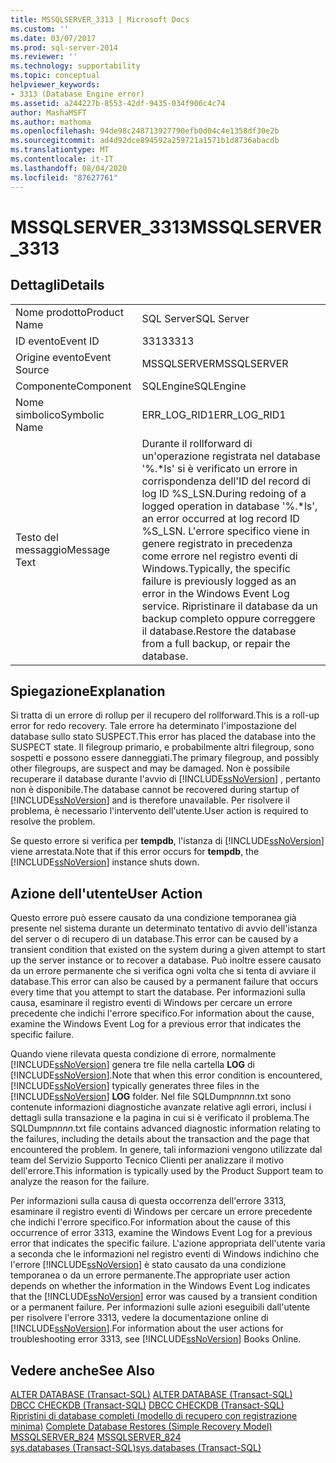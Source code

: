 ```yaml
---
title: MSSQLSERVER_3313 | Microsoft Docs
ms.custom: ''
ms.date: 03/07/2017
ms.prod: sql-server-2014
ms.reviewer: ''
ms.technology: supportability
ms.topic: conceptual
helpviewer_keywords:
- 3313 (Database Engine error)
ms.assetid: a244227b-8553-42df-9435-034f906c4c74
author: MashaMSFT
ms.author: mathoma
ms.openlocfilehash: 94de98c248713927790efb0d04c4e1358df30e2b
ms.sourcegitcommit: ad4d92dce894592a259721a1571b1d8736abacdb
ms.translationtype: MT
ms.contentlocale: it-IT
ms.lasthandoff: 08/04/2020
ms.locfileid: "87627761"
---
```

# <a name="mssqlserver_3313"></a><span data-ttu-id="abcb0-102">MSSQLSERVER_3313</span><span class="sxs-lookup"><span data-stu-id="abcb0-102">MSSQLSERVER_3313</span></span>
    
## <a name="details"></a><span data-ttu-id="abcb0-103">Dettagli</span><span class="sxs-lookup"><span data-stu-id="abcb0-103">Details</span></span>  
  
|||  
|-|-|  
|<span data-ttu-id="abcb0-104">Nome prodotto</span><span class="sxs-lookup"><span data-stu-id="abcb0-104">Product Name</span></span>|<span data-ttu-id="abcb0-105">SQL Server</span><span class="sxs-lookup"><span data-stu-id="abcb0-105">SQL Server</span></span>|  
|<span data-ttu-id="abcb0-106">ID evento</span><span class="sxs-lookup"><span data-stu-id="abcb0-106">Event ID</span></span>|<span data-ttu-id="abcb0-107">3313</span><span class="sxs-lookup"><span data-stu-id="abcb0-107">3313</span></span>|  
|<span data-ttu-id="abcb0-108">Origine evento</span><span class="sxs-lookup"><span data-stu-id="abcb0-108">Event Source</span></span>|<span data-ttu-id="abcb0-109">MSSQLSERVER</span><span class="sxs-lookup"><span data-stu-id="abcb0-109">MSSQLSERVER</span></span>|  
|<span data-ttu-id="abcb0-110">Componente</span><span class="sxs-lookup"><span data-stu-id="abcb0-110">Component</span></span>|<span data-ttu-id="abcb0-111">SQLEngine</span><span class="sxs-lookup"><span data-stu-id="abcb0-111">SQLEngine</span></span>|  
|<span data-ttu-id="abcb0-112">Nome simbolico</span><span class="sxs-lookup"><span data-stu-id="abcb0-112">Symbolic Name</span></span>|<span data-ttu-id="abcb0-113">ERR_LOG_RID1</span><span class="sxs-lookup"><span data-stu-id="abcb0-113">ERR_LOG_RID1</span></span>|  
|<span data-ttu-id="abcb0-114">Testo del messaggio</span><span class="sxs-lookup"><span data-stu-id="abcb0-114">Message Text</span></span>|<span data-ttu-id="abcb0-115">Durante il rollforward di un'operazione registrata nel database '%.\*ls' si è verificato un errore in corrispondenza dell'ID del record di log ID %S_LSN.</span><span class="sxs-lookup"><span data-stu-id="abcb0-115">During redoing of a logged operation in database '%.\*ls', an error occurred at log record ID %S_LSN.</span></span> <span data-ttu-id="abcb0-116">L'errore specifico viene in genere registrato in precedenza come errore nel registro eventi di Windows.</span><span class="sxs-lookup"><span data-stu-id="abcb0-116">Typically, the specific failure is previously logged as an error in the Windows Event Log service.</span></span> <span data-ttu-id="abcb0-117">Ripristinare il database da un backup completo oppure correggere il database.</span><span class="sxs-lookup"><span data-stu-id="abcb0-117">Restore the database from a full backup, or repair the database.</span></span>|  
  
## <a name="explanation"></a><span data-ttu-id="abcb0-118">Spiegazione</span><span class="sxs-lookup"><span data-stu-id="abcb0-118">Explanation</span></span>  
 <span data-ttu-id="abcb0-119">Si tratta di un errore di rollup per il recupero del rollforward.</span><span class="sxs-lookup"><span data-stu-id="abcb0-119">This is a roll-up error for redo recovery.</span></span> <span data-ttu-id="abcb0-120">Tale errore ha determinato l'impostazione del database sullo stato SUSPECT.</span><span class="sxs-lookup"><span data-stu-id="abcb0-120">This error has placed the database into the SUSPECT state.</span></span> <span data-ttu-id="abcb0-121">Il filegroup primario, e probabilmente altri filegroup, sono sospetti e possono essere danneggiati.</span><span class="sxs-lookup"><span data-stu-id="abcb0-121">The primary filegroup, and possibly other filegroups, are suspect and may be damaged.</span></span> <span data-ttu-id="abcb0-122">Non è possibile recuperare il database durante l'avvio di [!INCLUDE[ssNoVersion](../../includes/ssnoversion-md.md)] , pertanto non è disponibile.</span><span class="sxs-lookup"><span data-stu-id="abcb0-122">The database cannot be recovered during startup of [!INCLUDE[ssNoVersion](../../includes/ssnoversion-md.md)] and is therefore unavailable.</span></span> <span data-ttu-id="abcb0-123">Per risolvere il problema, è necessario l'intervento dell'utente.</span><span class="sxs-lookup"><span data-stu-id="abcb0-123">User action is required to resolve the problem.</span></span>  
  
 <span data-ttu-id="abcb0-124">Se questo errore si verifica per **tempdb**, l'istanza di [!INCLUDE[ssNoVersion](../../includes/ssnoversion-md.md)] viene arrestata.</span><span class="sxs-lookup"><span data-stu-id="abcb0-124">Note that if this error occurs for **tempdb**, the [!INCLUDE[ssNoVersion](../../includes/ssnoversion-md.md)] instance shuts down.</span></span>  
  
## <a name="user-action"></a><span data-ttu-id="abcb0-125">Azione dell'utente</span><span class="sxs-lookup"><span data-stu-id="abcb0-125">User Action</span></span>  
 <span data-ttu-id="abcb0-126">Questo errore può essere causato da una condizione temporanea già presente nel sistema durante un determinato tentativo di avvio dell'istanza del server o di recupero di un database.</span><span class="sxs-lookup"><span data-stu-id="abcb0-126">This error can be caused by a transient condition that existed on the system during a given attempt to start up the server instance or to recover a database.</span></span> <span data-ttu-id="abcb0-127">Può inoltre essere causato da un errore permanente che si verifica ogni volta che si tenta di avviare il database.</span><span class="sxs-lookup"><span data-stu-id="abcb0-127">This error can also be caused by a permanent failure that occurs every time that you attempt to start the database.</span></span> <span data-ttu-id="abcb0-128">Per informazioni sulla causa, esaminare il registro eventi di Windows per cercare un errore precedente che indichi l'errore specifico.</span><span class="sxs-lookup"><span data-stu-id="abcb0-128">For information about the cause, examine the Windows Event Log for a previous error that indicates the specific failure.</span></span>  
  
 <span data-ttu-id="abcb0-129">Quando viene rilevata questa condizione di errore, normalmente [!INCLUDE[ssNoVersion](../../includes/ssnoversion-md.md)] genera tre file nella cartella **LOG** di [!INCLUDE[ssNoVersion](../../includes/ssnoversion-md.md)].</span><span class="sxs-lookup"><span data-stu-id="abcb0-129">Note that when this error condition is encountered, [!INCLUDE[ssNoVersion](../../includes/ssnoversion-md.md)] typically generates three files in the [!INCLUDE[ssNoVersion](../../includes/ssnoversion-md.md)] **LOG** folder.</span></span> <span data-ttu-id="abcb0-130">Nel file SQLDump*nnnn*.txt sono contenute informazioni diagnostiche avanzate relative agli errori, inclusi i dettagli sulla transazione e la pagina in cui si è verificato il problema.</span><span class="sxs-lookup"><span data-stu-id="abcb0-130">The SQLDump*nnnn*.txt file contains advanced diagnostic information relating to the failures, including the details about the transaction and the page that encountered the problem.</span></span> <span data-ttu-id="abcb0-131">In genere, tali informazioni vengono utilizzate dal team del Servizio Supporto Tecnico Clienti per analizzare il motivo dell'errore.</span><span class="sxs-lookup"><span data-stu-id="abcb0-131">This information is typically used by the Product Support team to analyze the reason for the failure.</span></span>  
  
 <span data-ttu-id="abcb0-132">Per informazioni sulla causa di questa occorrenza dell'errore 3313, esaminare il registro eventi di Windows per cercare un errore precedente che indichi l'errore specifico.</span><span class="sxs-lookup"><span data-stu-id="abcb0-132">For information about the cause of this occurrence of error 3313, examine the Windows Event Log for a previous error that indicates the specific failure.</span></span> <span data-ttu-id="abcb0-133">L'azione appropriata dell'utente varia a seconda che le informazioni nel registro eventi di Windows indichino che l'errore [!INCLUDE[ssNoVersion](../../includes/ssnoversion-md.md)] è stato causato da una condizione temporanea o da un errore permanente.</span><span class="sxs-lookup"><span data-stu-id="abcb0-133">The appropriate user action depends on whether the information in the Windows Event Log indicates that the [!INCLUDE[ssNoVersion](../../includes/ssnoversion-md.md)] error was caused by a transient condition or a permanent failure.</span></span> <span data-ttu-id="abcb0-134">Per informazioni sulle azioni eseguibili dall'utente per risolvere l'errore 3313, vedere la documentazione online di [!INCLUDE[ssNoVersion](../../includes/ssnoversion-md.md)].</span><span class="sxs-lookup"><span data-stu-id="abcb0-134">For information about the user actions for troubleshooting error 3313, see [!INCLUDE[ssNoVersion](../../includes/ssnoversion-md.md)] Books Online.</span></span>  
  
## <a name="see-also"></a><span data-ttu-id="abcb0-135">Vedere anche</span><span class="sxs-lookup"><span data-stu-id="abcb0-135">See Also</span></span>  
 <span data-ttu-id="abcb0-136">[ALTER DATABASE &#40;Transact-SQL&#41;](/sql/t-sql/statements/alter-database-transact-sql) </span><span class="sxs-lookup"><span data-stu-id="abcb0-136">[ALTER DATABASE &#40;Transact-SQL&#41;](/sql/t-sql/statements/alter-database-transact-sql) </span></span>  
 <span data-ttu-id="abcb0-137">[DBCC CHECKDB &#40;Transact-SQL&#41;](/sql/t-sql/database-console-commands/dbcc-checkdb-transact-sql) </span><span class="sxs-lookup"><span data-stu-id="abcb0-137">[DBCC CHECKDB &#40;Transact-SQL&#41;](/sql/t-sql/database-console-commands/dbcc-checkdb-transact-sql) </span></span>  
 <span data-ttu-id="abcb0-138">[Ripristini di database completi &#40;modello di recupero con registrazione minima&#41;](../backup-restore/complete-database-restores-simple-recovery-model.md) </span><span class="sxs-lookup"><span data-stu-id="abcb0-138">[Complete Database Restores &#40;Simple Recovery Model&#41;](../backup-restore/complete-database-restores-simple-recovery-model.md) </span></span>  
 <span data-ttu-id="abcb0-139">[MSSQLSERVER_824](mssqlserver-824-database-engine-error.md) </span><span class="sxs-lookup"><span data-stu-id="abcb0-139">[MSSQLSERVER_824](mssqlserver-824-database-engine-error.md) </span></span>  
 [<span data-ttu-id="abcb0-140">sys.databases &#40;Transact-SQL&#41;</span><span class="sxs-lookup"><span data-stu-id="abcb0-140">sys.databases &#40;Transact-SQL&#41;</span></span>](/sql/relational-databases/system-catalog-views/sys-databases-transact-sql)  
  
  
